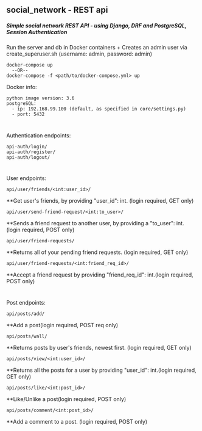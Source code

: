 ## social_network - REST api
##### Simple social network REST API - using Django, DRF and PostgreSQL, Session Authentication


Run the server and db in Docker containers + Creates an admin user via create_superuser.sh (username: admin, password: admin)
```
docker-compose up
  --OR--
docker-compose -f <path/to/docker-compose.yml> up
```


Docker info:
```
python image version: 3.6
postgreSQL:
  - ip: 192.168.99.100 (default, as specified in core/settings.py)
  - port: 5432
```

#

Authentication endpoints:
```
api-auth/login/
api-auth/register/
api-auth/logout/
```
#
User endpoints:
```
api/user/friends/<int:user_id>/
```
**Get user's friends, by providing "user_id": int. (login required, GET only) 

```
api/user/send-friend-request/<int:to_user>/
```
**Sends a friend request to another user, by providing a "to_user": int. (login required, POST only)
```
api/user/friend-requests/
```
**Returns all of your pending friend requests. (login required, GET only)
```
api/user/friend-requests/<int:friend_req_id>/
```
**Accept a friend request by providing "friend_req_id": int.(login required, POST only)
#
Post endpoints:
```
api/posts/add/
```
**Add a post(login required, POST req only)

```
api/posts/wall/
```
**Returns posts by user's friends, newest first. (login required, GET only)

```
api/posts/view/<int:user_id>/
```
**Returns all the posts for a user by providing "user_id": int.(login required, GET only)

```
api/posts/like/<int:post_id>/
```
**Like/Unlike a post(login required, POST only)
```
api/posts/comment/<int:post_id>/
```
**Add a comment to a post. (login required, POST only)
